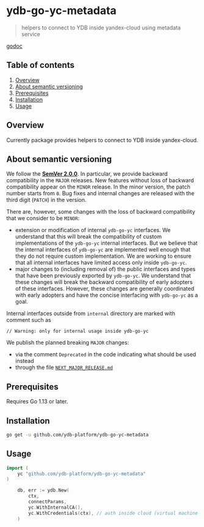 # ydb-go-yc-metadata

> helpers to connect to YDB inside yandex-cloud using metadata service  

[godoc](https://godoc.org/github.com/ydb-platform/ydb-go-yc-metadata/)

## Table of contents
1. [Overview](#Overview)
2. [About semantic versioning](#SemVer)
3. [Prerequisites](#Prerequisites)
4. [Installation](#Install)
5. [Usage](#Usage)

## Overview <a name="Overview"></a>

Currently package provides helpers to connect to YDB inside yandex-cloud.

## About semantic versioning <a name="SemVer"></a>

We follow the **[SemVer 2.0.0](https://semver.org)**. In particular, we provide backward compatibility in the `MAJOR` releases. New features without loss of backward compatibility appear on the `MINOR` release. In the minor version, the patch number starts from `0`. Bug fixes and internal changes are released with the third digit (`PATCH`) in the version.

There are, however, some changes with the loss of backward compatibility that we consider to be `MINOR`:
* extension or modification of internal `ydb-go-yc` interfaces. We understand that this will break the compatibility of custom implementations of the `ydb-go-yc` internal interfaces. But we believe that the internal interfaces of `ydb-go-yc` are implemented well enough that they do not require custom implementation. We are working to ensure that all internal interfaces have limited access only inside `ydb-go-yc`.
* major changes to (including removal of) the public interfaces and types that have been previously exported by `ydb-go-yc`. We understand that these changes will break the backward compatibility of early adopters of these interfaces. However, these changes are generally coordinated with early adopters and have the concise interfacing with `ydb-go-yc` as a goal.

Internal interfaces outside from `internal` directory are marked with comment such as
```
// Warning: only for internal usage inside ydb-go-yc
```

We publish the planned breaking `MAJOR` changes:
* via the comment `Deprecated` in the code indicating what should be used instead
* through the file [`NEXT_MAJOR_RELEASE.md`](#NEXT_MAJOR_RELEASE.md)

## Prerequisites <a name="Prerequisites"></a>

Requires Go 1.13 or later.

## Installation <a name="Installation"></a>

```bash
go get -u github.com/ydb-platform/ydb-go-yc-metadata
```

## Usage <a name="Usage"></a>

```go
import (
	yc "github.com/ydb-platform/ydb-go-yc-metadata"
)

    db, err := ydb.New(
        ctx,
        connectParams,
        yc.WithInternalCA(),
        yc.WithCredentials(ctx), // auth inside cloud (virtual machine or yandex function)
    )
    
```
